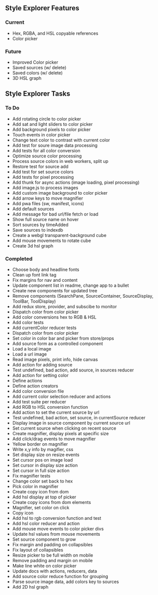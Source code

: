 ## Style Explorer Features
### Current
* Hex, RGBA, and HSL copyable references
* Color picker

### Future
* Improved Color picker
* Saved sources (w/ delete)
* Saved colors (w/ delete)
* 3D HSL graph

## Style Explorer Tasks
### To Do
* Add rotating circle to color picker
* Add sat and light sliders to color picker
* Add background pixels to color picker
* Touch events in color picker
* Change text color to contrast with current color
* Add test for soure image data processing
* Add tests for all color conversion
* Optimize source color processing
* Process source colors in web workers, split up
* Restore test for source add
* Add test for set source colors
* Add tests for pixel processing
* Add thunk for async actions (image loading, pixel processing)
* Add image.js to process images
* Add custom image background to color picker
* Add arrow keys to move magnifier
* Add pwa files (sw, manifest, icons)
* Add default sources
* Add message for bad url/file fetch or load
* Show full source name on hover
* Sort sources by timeAdded
* Save sources to indexdb
* Create a webgl transparent-background cube
* Add mouse movements to rotate cube
* Create 3d hsl graph

### Completed
* Choose body and headline fonts
* Clean up font link tag
* Fix margins for nav and content
* Update component list in readme, change app to a bullet
* Create new components for updated tree
* Remove components (SearchPane, SourceContainer, SourceDisplay, ToolBar, ToolDisplay)
* Add redux store, provider, and subscibe to monitor
* Dispatch color from color picker
* Add color conversions hex to RGB & HSL
* Add color tests
* Add currentColor reducer tests
* Dispatch color from color picker
* Set color in color bar and picker from store/props
* Add source form as a controlled component
* Load a local image
* Load a url image
* Read image pixels, print info, hide canvas
* Add action for adding source
* Test undefined, bad action, add source, in sources reducer
* Add action for setting color
* Define actions
* Define action creators
* Add color conversion file
* Add current color selection reducer and actions
* Add test suite per reducer
* Add RGB to HSL conversion function
* Add action to set the current source by url
* Test undefined, bad action, set source, in currentSource reducer
* Display image in source component by current source url
* Set current source when clicking on recent source
* Create magnifier, display pixels at specific size
* Add click/drag events to move magnifier
* Yellow border on magnifier
* Write x,y info by magifier, css
* Set display size on resize events
* Set cursor pos on image load
* Set cursor in display size action
* Set cursor in full size action
* Fix magnifier tests
* Change color set back to hex
* Pick color in magnifier
* Create copy icon from dom
* Add hsl display at top of picker
* Create copy icons from dom elements
* Magnifier, set color on click
* Copy icon
* Add hsl to rgb conversion function and test
* Add hsl color reducer and action
* Add mouse move events to color picker divs
* Update hsl values from mouse movements
* Set source component to grow
* Fix margin and padding on collapsibles
* Fix layout of collapsibles
* Resize picker to be full width on mobile
* Remove padding and margin on mobile
* Make line white on color picker
* Update docs with actions, reducers, data
* Add source color reduce function for grouping
* Parse source image data, add colors key to sources
* Add 2D hsl graph
